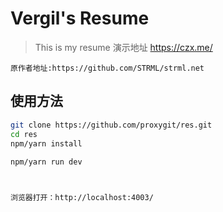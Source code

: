 # Vergil's Resume

> This is my resume
演示地址 https://czx.me/
    
    原作者地址:https://github.com/STRML/strml.net
## 使用方法

``` bash
git clone https://github.com/proxygit/res.git
cd res
npm/yarn install 
    
npm/yarn run dev



浏览器打开：http://localhost:4003/

```
